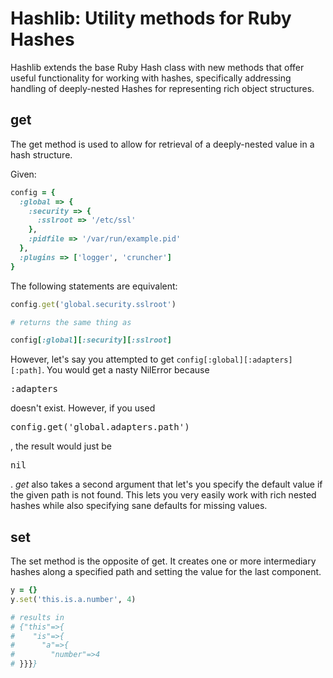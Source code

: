 Hashlib: Utility methods for Ruby Hashes
========================================

Hashlib extends the base Ruby Hash class with new methods that offer useful functionality for working with hashes, specifically addressing handling of deeply-nested Hashes for representing rich object structures.

get
---

The get method is used to allow for retrieval of a deeply-nested value in a hash structure.

Given:

```ruby
config = {
  :global => {
    :security => {
      :sslroot => '/etc/ssl'
    },
    :pidfile => '/var/run/example.pid'
  },
  :plugins => ['logger', 'cruncher']
}
```

The following statements are equivalent:

```ruby
config.get('global.security.sslroot')

# returns the same thing as

config[:global][:security][:sslroot]
```

However, let's say you attempted to get <code>config[:global][:adapters][:path]</code>.  You would get a nasty NilError because <pre>:adapters</pre> doesn't exist.  However, if you used <pre>config.get('global.adapters.path')</pre>, the result would just be <pre>nil</pre>.  _get_ also takes a second argument that let's you specify the default value if the given path is not found.  This lets you very easily work with rich nested hashes while also specifying sane defaults for missing values.


set
---

The set method is the opposite of get.  It creates one or more intermediary hashes along a specified path and setting the value for the last component.

```ruby
y = {}
y.set('this.is.a.number', 4)

# results in
# {"this"=>{
#    "is"=>{
#      "a"=>{
#        "number"=>4
# }}}}

```
